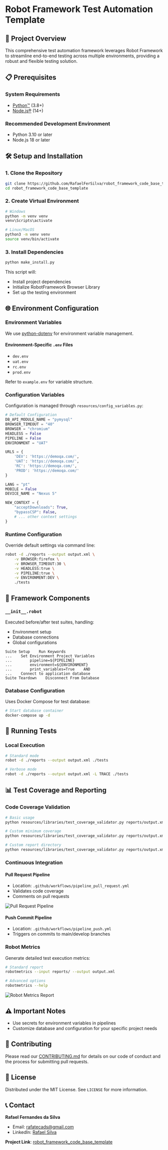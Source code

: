 # Robot Framework Test Automation Template

## 🚀 Project Overview

This comprehensive test automation framework leverages Robot Framework to streamline end-to-end testing across multiple environments, providing a robust and flexible testing solution.

## 📋 Prerequisites

### System Requirements
- [Python™](https://www.python.org/downloads/) (3.8+)
- [Node.js®](https://nodejs.org/en/download/) (14+)

### Recommended Development Environment
- Python 3.10 or later
- Node.js 18 or later

## 🛠 Setup and Installation

### 1. Clone the Repository
```bash
git clone https://github.com/RafaelFerSilva/robot_framework_code_base_template.git
cd robot_framework_code_base_template
```

### 2. Create Virtual Environment
```bash
# Windows
python -m venv venv
venv\Scripts\activate

# Linux/MacOS
python3 -m venv venv
source venv/bin/activate
```

### 3. Install Dependencies
```bash
python make_install.py
```

This script will:
- Install project dependencies
- Initialize RobotFramework Browser Library
- Set up the testing environment

## 🌐 Environment Configuration

### Environment Variables
We use [python-dotenv](https://github.com/theskumar/python-dotenv) for environment variable management.

#### Environment-Specific `.env` Files
- `dev.env`
- `uat.env`
- `rc.env`
- `prod.env`

Refer to `example.env` for variable structure.

### Configuration Variables
Configuration is managed through `resources/config_variables.py`:

```python
# Default Configuration
DB_API_MODULE_NAME = "pymysql"
BROWSER_TIMEOUT = "40"
BROWSER = "chromium"
HEADLESS = False
PIPELINE = False
ENVIRONMENT = "UAT"

URLS = {
    'DEV': 'https://demoqa.com/',
    'UAT': 'https://demoqa.com/',
    'RC': 'https://demoqa.com/',
    'PROD': 'https://demoqa.com/'
}

LANG = "pt"
MOBILE = False
DEVICE_NAME = "Nexus 5"

NEW_CONTEXT = {
    "acceptDownloads": True,
    "bypassCSP": False,
    # ... other context settings
}
```

### Runtime Configuration
Override default settings via command line:
```bash
robot -d ./reports --output output.xml \
    -v BROWSER:firefox \
    -v BROWSER_TIMEOUT:30 \
    -v HEADLESS:true \
    -v PIPELINE:true \
    -v ENVIRONMENT:DEV \
    ./tests
```

## 🔧 Framework Components

### `__init__.robot`
Executed before/after test suites, handling:
- Environment setup
- Database connections
- Global configurations

```robotframework
Suite Setup    Run Keywords
...    Set Environment Project Variables
...        pipeline=${PIPELINE}
...        environment=${ENVIRONMENT}
...        print_variables=True    AND
...    Connect to application database
Suite Teardown    Disconnect From Database
```

### Database Configuration
Uses Docker Compose for test database:
```bash
# Start database container
docker-compose up -d
```

## 🧪 Running Tests

### Local Execution
```bash
# Standard mode
robot -d ./reports --output output.xml ./tests

# Verbose mode
robot -d ./reports --output output.xml -L TRACE ./tests
```

## 📊 Test Coverage and Reporting

### Code Coverage Validation
```bash
# Basic usage
python resources/libraries/test_coverage_validator.py reports/output.xml

# Custom minimum coverage
python resources/libraries/test_coverage_validator.py reports/output.xml --min-coverage 85

# Custom report directory
python resources/libraries/test_coverage_validator.py reports/output.xml --output-dir custom_reports
```

### Continuous Integration

#### Pull Request Pipeline
- Location: `.github/workflows/pipeline_pull_request.yml`
- Validates code coverage
- Comments on pull requests

![Pull Request Pipeline](images/image.png)

#### Push Commit Pipeline
- Location: `.github/workflows/pipeline_push.yml`
- Triggers on commits to main/develop branches

### Robot Metrics
Generate detailed test execution metrics:
```bash
# Standard report
robotmetrics --input reports/ --output output.xml

# Advanced options
robotmetrics --help
```

![Robot Metrics Report](images/image-1.png)

## ⚠️ Important Notes
- Use secrets for environment variables in pipelines
- Customize database and configuration for your specific project needs

## 🤝 Contributing
Please read our [CONTRIBUTING.md](CONTRIBUTING.md) for details on our code of conduct and the process for submitting pull requests.

## 📜 License
Distributed under the MIT License. See `LICENSE` for more information.

## 📞 Contact
**Rafael Fernandes da Silva**
- Email: rafatecads@gmail.com
- LinkedIn: [Rafael Silva](https://www.linkedin.com/in/rafael-silva-8a10334b/)

**Project Link**: [robot_framework_code_base_template](https://github.com/RafaelFerSilva/robot_framework_code_base_template)